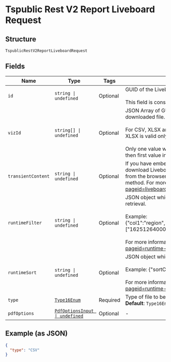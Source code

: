 
# Tspublic Rest V2 Report Liveboard Request

## Structure

`TspublicRestV2ReportLiveboardRequest`

## Fields

| Name | Type | Tags | Description |
|  --- | --- | --- | --- |
| `id` | `string \| undefined` | Optional | GUID of the Liveboard to download.<br><br>This field is considered only when no input is provided for transientContent field. |
| `vizId` | `string[] \| undefined` | Optional | JSON Array of GUIDs of the visualizations in the Liveboard to be included in the downloaded file.<br><br>For CSV, XLSX and PNG file download, visualization id is mandatory. CSV and XLSX is valid only for visualization of type table and PNG is valid for charts.<br><br>Only one value will be accepted for these formats. If multiple values are provided then first value in the array will be considered. |
| `transientContent` | `string \| undefined` | Optional | If you have embedded ThoughtSpot in your host application, and you want to download Liveboards with unsaved changes as a file, pass the transient content from the browser fetch request, using the getExportRequestForCurrentPinboard method. For more information, see https://developers.thoughtspot.com/docs/?pageid=liveboard-export-api#transient-pinboard. |
| `runtimeFilter` | `string \| undefined` | Optional | JSON object which contains filter condition to filter the data at the time of data retrieval.<br><br>Example: {"col1":"region","op1":"EQ","val1":"northeast","col2":"date","op2":"BET","val2":["1625126400000","1625126400000"]}<br><br>For more information, see https://developers.thoughtspot.com/docs/?pageid=runtime-filters |
| `runtimeSort` | `string \| undefined` | Optional | JSON object which provides columns to sort the data at the time of data retrieval.<br><br>Example: {"sortCol1":"region","asc1":true,"sortCol2":"date"}<br><br>For more information, see https://developers.thoughtspot.com/docs/?pageid=runtime-filters |
| `type` | [`Type16Enum`](../../doc/models/type-16-enum.md) | Required | Type of file to be generated.<br>**Default**: `Type16Enum.CSV` |
| `pdfOptions` | [`PdfOptionsInput \| undefined`](../../doc/models/pdf-options-input.md) | Optional | - |

## Example (as JSON)

```json
{
  "type": "CSV"
}
```

